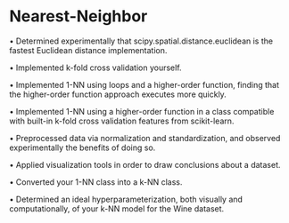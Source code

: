 # Nearest-Neighbor

• Determined experimentally that scipy.spatial.distance.euclidean is the fastest Euclidean distance implementation.

• Implemented k-fold cross validation yourself.

• Implemented 1-NN using loops and a higher-order function, finding that the higher-order function approach executes more quickly.

• Implemented 1-NN using a higher-order function in a class compatible with built-in k-fold cross validation features from scikit-learn.

• Preprocessed data via normalization and standardization, and observed experimentally the benefits of doing so.

• Applied visualization tools in order to draw conclusions about a dataset.

• Converted your 1-NN class into a k-NN class.

• Determined an ideal hyperparameterization, both visually and computationally, of your k-NN model for the Wine dataset.
